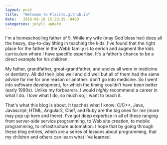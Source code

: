 ```yaml
---
layout: post
title:  "Welcome to Flacito.github.io"
date:   2016-08-10 15:29:29 -0400
categories: jekyll update
---
```


I'm a homeschooling father of 5.  While my wife (may God bless her) does all the heavy, day-to-day lifting in
teaching the kids, I've found that the right place for the father in the Webb family is to enrich and augment
the kids curriculum where I have specific expertise. It's a father's chance to be a direct example for his
children.

My father, grandfather, great-grandfather, and uncles all were in medicine or dentistry.  All did their jobs
well and did well but all of them had the same advice for me for one reason or another:  don't go into medicine.
So I went into software development, for which the timing couldn't have been better (early 1990s). Unlike my
forbearers, I would _highly_ recommend a career in what I do. I _love_ what I do, so much so, I want to teach it.

That's what this blog is about.  It teaches what I know:  C/C++, Java, Javascript, HTML, Angular2, Chef, and Ruby are
the big ones for me (more may pop up here and there). I've got deep expertise in all of these ranging from server-side
service programming, to Web site creation, to mobile programming, to infrastructure automation. I hope that by going through these blog entries, which are a series of lessons about programming, that my children and others can learn what I've
learned.
